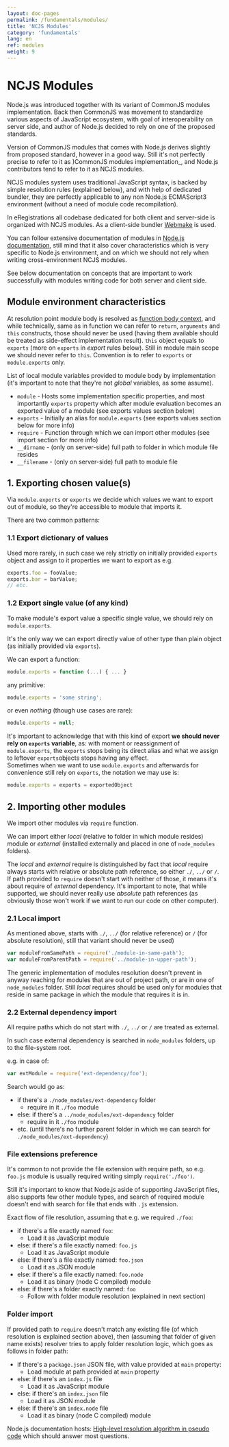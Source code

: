 ```yaml
---
layout: doc-pages
permalink: /fundamentals/modules/
title: 'NCJS Modules'
category: 'fundamentals'
lang: en
ref: modules
weight: 9
---
```


# NCJS Modules

Node.js was introduced together with its variant of CommonJS modules implementation.
Back then CommonJS was movement to standardize various aspects of JavaScript ecosystem, with goal of interoperability on server side, and author of Node.js decided to rely on one of the proposed standards.

Version of CommonJS modules that comes with Node.js derives slightly from proposed standard, however in a good way. Still it's not perfectly precise to refer to it as )CommonJS modules implementation_, and Node.js contributors tend to refer to it as NCJS modules.

NCJS modules system uses traditional JavaScript syntax, is backed by simple resolution rules (explained below), and with help of dedicated bundler, they are perfectly applicable to any non Node.js ECMAScript3 environment (without a need of module code recompilation).

In eRegistrations all codebase dedicated for both client and server-side is organized with NCJS modules. As a client-side bundler [Webmake](https://github.com/medikoo/modules-webmake#modules-webmake) is used.

You can follow extensive documentation of modules in [Node.js documentation](https://nodejs.org/dist/latest-v7.x/docs/api/modules.html), still mind that it also cover characteristics which is very specific to Node.js environment, and on which we should not rely when writing cross-environment NCJS modules.

See below documentation on concepts that are important to work successfully with modules writing code for both server and client side.

## Module environment characteristics

At resolution point module body is resolved as [function body context](https://nodejs.org/dist/latest-v7.x/docs/api/modules.html#modules_the_module_wrapper), and while technically, same as in function we can refer to `return`, `arguments` and `this` constructs, those should never be used (having them available should be treated as side-effect implementation result). `this` object equals to  `exports` (more on `exports` in _export_ rules below). Still in module main scope we should never refer to `this`. Convention is to refer to `exports` or `module.exports` only.

List of local module variables provided to module body by implementation (it's important to note that they're not *global* variables, as some assume).

- `module` - Hosts some implementation specific properties, and most importantly `exports` property which after module evaluation becomes an exported value of a module (see exports values section below)
- `exports` - Initially an alias for `module.exports` (see exports values section below for more info)
- `require` - Function through which we can import other modules (see import section for more info)
- `__dirname` - (only on server-side) full path to folder in which module file resides
- `__filename` - (only on server-side) full path to module file

## 1. Exporting chosen value(s)

Via `module.exports` or `exports` we decide which values we want to export out of module, so they're accessible to module that imports it.

There are two common patterns:

### 1.1 Export dictionary of values

Used more rarely,  in such case we rely strictly on initially provided `exports` object and assign to it properties we want to export as e.g.

```javascript
exports.foo = fooValue;
exports.bar = barValue;
// etc.
```

### 1.2 Export single value (of any kind)

To make module's export value a specific single value, we should rely on `module.exports`.

It's the only way we can export directly value of other type than plain object (as initially provided via `exports`).

We can export a function:

```javascript
module.exports = function (...) { ... }
```

any primitive:

```javascript
module.exports = 'some string';
```

or even _nothing_ (though use cases are rare):

```javascript
module.exports = null;
```

It's important to acknowledge that with this kind of export __we should never rely on `exports` variable__, as: with moment or reassignment of `module.exports`, the `exports` stops being its direct alias and what we assign to leftover `exports`objects stops having any effect.  
Sometimes when we want to use `module.exports` and afterwards for convenience still rely on `exports`, the notation we may use is:

```javascript
module.exports = exports = exportedObject
```

## 2. Importing other modules

We import other modules via `require` function.

We can import either _local_ (relative to folder in which module resides) module or _external_ (installed externally and placed in one of `node_modules` folders).

The _local_ and _external_ require is distinguished by fact that _local_ require always starts with relative or absolute path reference, so either `./`, `../` or `/`. If path provided to `require` doesn't start with neither of those, it means it's about require of _external_ dependency.
It's important to note, that while supported, we should never really use _absolute_ path references (as obviously those won't work if we want to run our code on other computer).

### 2.1 Local import

As mentioned above, starts with `./`, `../` (for relative reference) or `/` (for absolute resolution), still that variant should never be used)

```javascript
var moduleFromSamePath = require('./module-in-same-path');
var moduleFromParentPath = require('../module-in-upper-path');
```

The generic implementation of modules resolution doesn't prevent in anyway reaching for modules that are out of project path, or are in one of `node_modules` folder. Still _local_ requires should be used only for modules that reside in same package in which the module that requires it is in.

### 2.2 External dependency import

All require paths which do not start with `./`, `../` or `/` are treated as external.

In such case external dependency is searched in `node_modules` folders, up to the file-system root.

e.g. in case of:

```javascript
var extModule = require('ext-dependency/foo');
```

Search would go as:

- if there's a `./node_modules/ext-dependency` folder
  - require in it `./foo` module
- else: if there's a `../node_modules/ext-dependency` folder
  - require in it `./foo` module
- etc. (until there's no further parent folder in which we can search for `./node_modules/ext-dependency`)

### File extensions preference

It's common to not provide the file extension with require path, so e.g. `foo.js` module is usually required writing simply `require('./foo')`.

Still it's important to know that Node.js aside of supporting JavaScript files, also supports few other module types, and search of required module doesn't end with search for file that ends with `.js` extension.

Exact flow of file resolution, assuming that e.g. we required `./foo`:

- if there's a file exactly named `foo`:
  - Load it as JavaScript module
- else: if there's a file exactly named: `foo.js`
  - Load it as JavaScript module
- else: if there's a file exactly named: `foo.json`
  - Load it as JSON module
- else: if there's a file exactly named: `foo.node`
  - Load it as binary (node C compiled) module
- else: if there's a folder exactly named: `foo`
  - Follow with folder module resolution (explained in next section)

### Folder import

If provided path to `require` doesn't match any existing file (of which resolution is explained section above), then (assuming that folder of given name exists) resolver tries to apply folder resolution logic, which goes as follows in folder path:

- if there's a `package.json` JSON file, with value provided at `main` property:
  - Load module at path provided at `main` property
- else: if there's an `index.js` file
  - Load it as JavaScript module
- else: if there's an `index.json` file
  - Load it as JSON module
- else: if there's an `index.node` file
  - Load it as binary (node C compiled) module

Node.js documentation hosts: [High-level resolution algorithm in pseudo code](https://nodejs.org/dist/latest-v7.x/docs/api/modules.html#modules_all_together) which should answer most questions.

